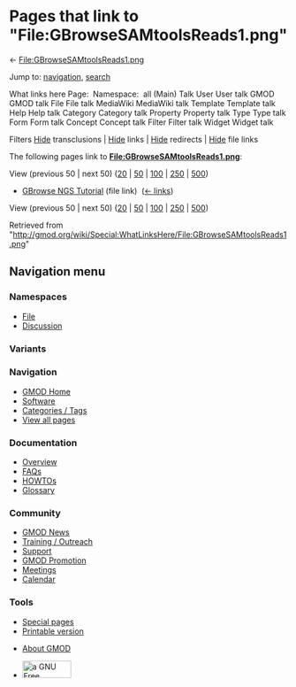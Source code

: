 <div id="mw-page-base" class="noprint">

</div>

<div id="mw-head-base" class="noprint">

</div>

<div id="content" class="mw-body" role="main">

<span id="top"></span>

<div id="mw-js-message" style="display:none;">

</div>



# <span dir="auto">Pages that link to "File:GBrowseSAMtoolsReads1.png"</span>

<div id="bodyContent">

<div id="contentSub">

←
[File:GBrowseSAMtoolsReads1.png](/wiki/File:GBrowseSAMtoolsReads1.png "File:GBrowseSAMtoolsReads1.png")

</div>

<div id="jump-to-nav" class="mw-jump">

Jump to: [navigation](#mw-navigation), [search](#p-search)

</div>

<div id="mw-content-text">

What links here Page:  Namespace:  all (Main) Talk User User talk GMOD
GMOD talk File File talk MediaWiki MediaWiki talk Template Template talk
Help Help talk Category Category talk Property Property talk Type Type
talk Form Form talk Concept Concept talk Filter Filter talk Widget
Widget talk

Filters
[Hide](/mediawiki/index.php?title=Special:WhatLinksHere/File:GBrowseSAMtoolsReads1.png&hidetrans=1 "Special:WhatLinksHere/File:GBrowseSAMtoolsReads1.png")
transclusions \|
[Hide](/mediawiki/index.php?title=Special:WhatLinksHere/File:GBrowseSAMtoolsReads1.png&hidelinks=1 "Special:WhatLinksHere/File:GBrowseSAMtoolsReads1.png")
links \|
[Hide](/mediawiki/index.php?title=Special:WhatLinksHere/File:GBrowseSAMtoolsReads1.png&hideredirs=1 "Special:WhatLinksHere/File:GBrowseSAMtoolsReads1.png")
redirects \|
[Hide](/mediawiki/index.php?title=Special:WhatLinksHere/File:GBrowseSAMtoolsReads1.png&hideimages=1 "Special:WhatLinksHere/File:GBrowseSAMtoolsReads1.png")
file links

The following pages link to
**[File:GBrowseSAMtoolsReads1.png](/wiki/File:GBrowseSAMtoolsReads1.png "File:GBrowseSAMtoolsReads1.png")**:

View (previous 50 \| next 50)
([20](/mediawiki/index.php?title=Special:WhatLinksHere/File:GBrowseSAMtoolsReads1.png&limit=20 "Special:WhatLinksHere/File:GBrowseSAMtoolsReads1.png")
\|
[50](/mediawiki/index.php?title=Special:WhatLinksHere/File:GBrowseSAMtoolsReads1.png&limit=50 "Special:WhatLinksHere/File:GBrowseSAMtoolsReads1.png")
\|
[100](/mediawiki/index.php?title=Special:WhatLinksHere/File:GBrowseSAMtoolsReads1.png&limit=100 "Special:WhatLinksHere/File:GBrowseSAMtoolsReads1.png")
\|
[250](/mediawiki/index.php?title=Special:WhatLinksHere/File:GBrowseSAMtoolsReads1.png&limit=250 "Special:WhatLinksHere/File:GBrowseSAMtoolsReads1.png")
\|
[500](/mediawiki/index.php?title=Special:WhatLinksHere/File:GBrowseSAMtoolsReads1.png&limit=500 "Special:WhatLinksHere/File:GBrowseSAMtoolsReads1.png"))

- [GBrowse NGS
  Tutorial](/wiki/GBrowse_NGS_Tutorial "GBrowse NGS Tutorial") (file
  link) ‎ <span class="mw-whatlinkshere-tools">([←
  links](/mediawiki/index.php?title=Special:WhatLinksHere&target=GBrowse+NGS+Tutorial "Special:WhatLinksHere"))</span>

View (previous 50 \| next 50)
([20](/mediawiki/index.php?title=Special:WhatLinksHere/File:GBrowseSAMtoolsReads1.png&limit=20 "Special:WhatLinksHere/File:GBrowseSAMtoolsReads1.png")
\|
[50](/mediawiki/index.php?title=Special:WhatLinksHere/File:GBrowseSAMtoolsReads1.png&limit=50 "Special:WhatLinksHere/File:GBrowseSAMtoolsReads1.png")
\|
[100](/mediawiki/index.php?title=Special:WhatLinksHere/File:GBrowseSAMtoolsReads1.png&limit=100 "Special:WhatLinksHere/File:GBrowseSAMtoolsReads1.png")
\|
[250](/mediawiki/index.php?title=Special:WhatLinksHere/File:GBrowseSAMtoolsReads1.png&limit=250 "Special:WhatLinksHere/File:GBrowseSAMtoolsReads1.png")
\|
[500](/mediawiki/index.php?title=Special:WhatLinksHere/File:GBrowseSAMtoolsReads1.png&limit=500 "Special:WhatLinksHere/File:GBrowseSAMtoolsReads1.png"))

</div>

<div class="printfooter">

Retrieved from
"<http://gmod.org/wiki/Special:WhatLinksHere/File:GBrowseSAMtoolsReads1.png>"

</div>

<div id="catlinks" class="catlinks catlinks-allhidden">

</div>

<div class="visualClear">

</div>

</div>

</div>

<div id="mw-navigation">

## Navigation menu

<div id="mw-head">



<div id="left-navigation">

<div id="p-namespaces" class="vectorTabs" role="navigation"
aria-labelledby="p-namespaces-label">

### Namespaces

- <span id="ca-nstab-image"><a href="/wiki/File:GBrowseSAMtoolsReads1.png" accesskey="c"
  title="View the file page [c]">File</a></span>
- <span id="ca-talk"><a
  href="/mediawiki/index.php?title=File_talk:GBrowseSAMtoolsReads1.png&amp;action=edit&amp;redlink=1"
  accesskey="t"
  title="Discussion about the content page [t]">Discussion</a></span>

</div>

<div id="p-variants" class="vectorMenu emptyPortlet" role="navigation"
aria-labelledby="p-variants-label">

### 

### Variants[](#)

<div class="menu">

</div>

</div>

</div>

<div id="right-navigation">





</div>



</div>

</div>

</div>

<div id="mw-panel">

<div id="p-logo" role="banner">

<a href="/wiki/Main_Page"
style="background-image: url(http://gmod.org/images/GMOD-cogs.png);"
title="Visit the main page"></a>

</div>

<div id="p-Navigation" class="portal" role="navigation"
aria-labelledby="p-Navigation-label">

### Navigation

<div class="body">

- <span id="n-GMOD-Home">[GMOD Home](/wiki/Main_Page)</span>
- <span id="n-Software">[Software](/wiki/GMOD_Components)</span>
- <span id="n-Categories-.2F-Tags">[Categories /
  Tags](/wiki/Categories)</span>
- <span id="n-View-all-pages">[View all
  pages](/wiki/Special:AllPages)</span>

</div>

</div>

<div id="p-Documentation" class="portal" role="navigation"
aria-labelledby="p-Documentation-label">

### Documentation

<div class="body">

- <span id="n-Overview">[Overview](/wiki/Overview)</span>
- <span id="n-FAQs">[FAQs](/wiki/Category:FAQ)</span>
- <span id="n-HOWTOs">[HOWTOs](/wiki/Category:HOWTO)</span>
- <span id="n-Glossary">[Glossary](/wiki/Glossary)</span>

</div>

</div>

<div id="p-Community" class="portal" role="navigation"
aria-labelledby="p-Community-label">

### Community

<div class="body">

- <span id="n-GMOD-News">[GMOD News](/wiki/GMOD_News)</span>
- <span id="n-Training-.2F-Outreach">[Training /
  Outreach](/wiki/Training_and_Outreach)</span>
- <span id="n-Support">[Support](/wiki/Support)</span>
- <span id="n-GMOD-Promotion">[GMOD
  Promotion](/wiki/GMOD_Promotion)</span>
- <span id="n-Meetings">[Meetings](/wiki/Meetings)</span>
- <span id="n-Calendar">[Calendar](/wiki/Calendar)</span>

</div>

</div>

<div id="p-tb" class="portal" role="navigation"
aria-labelledby="p-tb-label">

### Tools

<div class="body">

- <span id="t-specialpages"><a href="/wiki/Special:SpecialPages" accesskey="q"
  title="A list of all special pages [q]">Special pages</a></span>
- <span id="t-print"><a
  href="/mediawiki/index.php?title=Special:WhatLinksHere/File:GBrowseSAMtoolsReads1.png&amp;printable=yes"
  rel="alternate" accesskey="p"
  title="Printable version of this page [p]">Printable version</a></span>

</div>

</div>

</div>

</div>

<div id="footer" role="contentinfo">

- <span id="footer-places-about">[About
  GMOD](/wiki/GMOD:About "GMOD:About")</span>

<!-- -->

- <span id="footer-copyrightico">[<img src="http://www.gnu.org/graphics/gfdl-logo-small.png" width="88"
  height="31" alt="a GNU Free Documentation License" />](http://www.gnu.org/licenses/fdl-1.3.html)</span>




</div>
